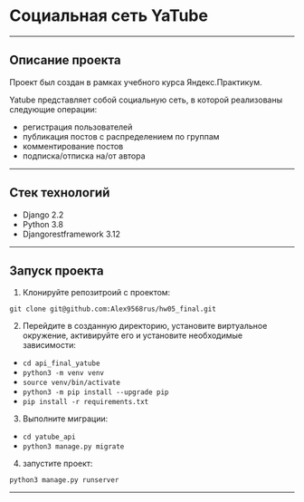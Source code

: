 # Социальная сеть YaTube
-----
## Описание проекта

Проект был создан в рамках учебного курса Яндекс.Практикум.

Yatube представляет собой социальную сеть, в которой реализованы следующие операции:
* регистрация пользователей
* публикация постов с распределением по группам
* комментирование постов
* подписка/отписка на/от автора
-----
## Стек технологий

* Django 2.2
* Python 3.8
* Djangorestframework 3.12
-----
## Запуск проекта

1. Клонируйте репозитроий с проектом:

```git clone git@github.com:Alex9568rus/hw05_final.git```

2. Перейдите в созданную директорию, установите виртуальное окружение, активируйте его и установите необходимые зависимости:
* `cd api_final_yatube`
* `python3 -m venv venv`
* `source venv/bin/activate`
* `python3 -m pip install --upgrade pip`
* `pip install -r requirements.txt`

3. Выполните миграции:

- `cd yatube_api` 
- `python3 manage.py migrate`

4. запустите проект: 

`python3 manage.py runserver`

-----
